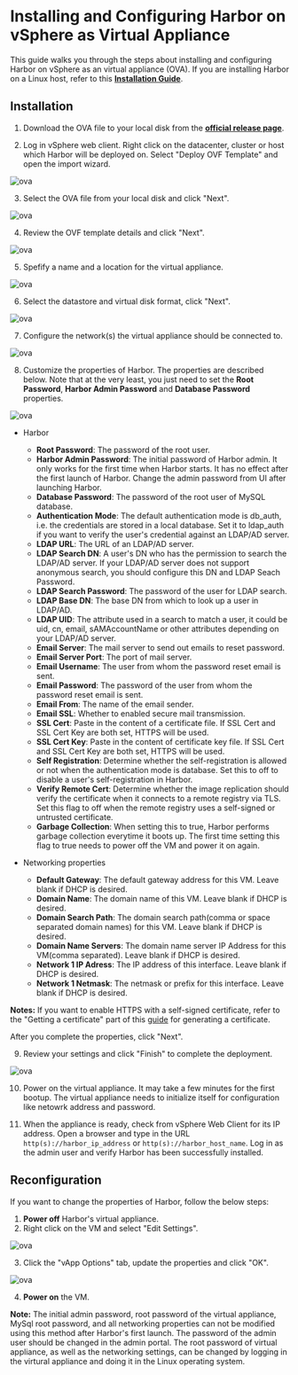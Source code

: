 # Installing and Configuring Harbor on vSphere as Virtual Appliance

This guide walks you through the steps about installing and configuring Harbor on vSphere as an virtual appliance (OVA). If you are installing Harbor on a Linux host, refer to this **[Installation Guide](installation_guide.md)**.

## Installation
1. Download the OVA file to your local disk from the **[official release page](https://github.com/vmware/harbor/releases)**.  

2. Log in vSphere web client. Right click on the datacenter, cluster or host which Harbor will be deployed on. Select "Deploy OVF Template" and open the import wizard.  

 ![ova](img/ova/ova01.png)

3. Select the OVA file from your local disk and click "Next".  

 ![ova](img/ova/ova02.png)

4. Review the OVF template details and click "Next".  

 ![ova](img/ova/ova03.png)

5. Spefify a name and a location for the virtual appliance.  

 ![ova](img/ova/ova04.png)

6. Select the datastore and virtual disk format, click "Next".  

 ![ova](img/ova/ova05.png)

7. Configure the network(s) the virtual appliance should be connected to.  

 ![ova](img/ova/ova06.png)

8. Customize the properties of Harbor. The properties are described below. Note that at the very least, you just need to set the **Root Password**, **Harbor Admin Password** and **Database Password** properties.  

 ![ova](img/ova/ova07.png)

 * Harbor
	* **Root Password**: The password of the root user. 
	* **Harbor Admin Password**: The initial password of Harbor admin. It only works for the first time when Harbor starts. It has no effect after the first launch of Harbor. Change the admin password from UI after launching Harbor. 
	* **Database Password**: The password of the root user of MySQL database. 
	* **Authentication Mode**: The default authentication mode is db_auth, i.e. the credentials are stored in a local database. Set it to ldap_auth if you want to verify the user's credential against an LDAP/AD server.
	* **LDAP URL**: The URL of an LDAP/AD server.
	* **LDAP Search DN**: A user's DN who has the permission to search the LDAP/AD server. If your LDAP/AD server does not support anonymous search, you should configure this DN and LDAP Seach Password.
	* **LDAP Search Password**: The password of the user for LDAP search.
	* **LDAP Base DN**: The base DN from which to look up a user in LDAP/AD.
	* **LDAP UID**: The attribute used in a search to match a user, it could be uid, cn, email, sAMAccountName or other attributes depending on your LDAP/AD server.
	* **Email Server**: The mail server to send out emails to reset password. 
	* **Email Server Port**: The port of mail server.
	* **Email Username**: The user from whom the password reset email is sent.
	* **Email Password**: The password of the user from whom the password reset email is sent.
	* **Email From**: The name of the email sender.
	* **Email SSL**: Whether to enabled secure mail transmission.
	* **SSL Cert**: Paste in the content of a certificate file. If SSL Cert and SSL Cert Key are both set, HTTPS will be used.
	* **SSL Cert Key**: Paste in the content of certificate key file. If SSL Cert and SSL Cert Key are both set, HTTPS will be used.
	* **Self Registration**: Determine whether the self-registration is allowed or not when the authentication mode is database. Set this to off to disable a user's self-registration in Harbor.
	* **Verify Remote Cert**: Determine whether the image replication should verify the certificate when it connects to a remote registry via TLS. Set this flag to off when the remote registry uses a self-signed or untrusted certificate.
	* **Garbage Collection**: When setting this to true, Harbor performs garbage collection everytime it boots up. The first time setting this flag to true needs to power off the VM and power it on again.

 * Networking properties
	* **Default Gateway**: The default gateway address for this VM. Leave blank if DHCP is desired.
	* **Domain Name**: The domain name of this VM. Leave blank if DHCP is desired.
	* **Domain Search Path**: The domain search path(comma or space separated domain names) for this VM. Leave blank if DHCP is desired.
	* **Domain Name Servers**: The domain name server IP Address for this VM(comma separated). Leave blank if DHCP is desired.
	* **Network 1 IP Adress**: The IP address of this interface. Leave blank if DHCP is desired.
	* **Network 1 Netmask**: The netmask or prefix for this interface. Leave blank if DHCP is desired.

 **Notes:** If you want to enable HTTPS with a self-signed certificate, refer to the "Getting a certificate" part of this [guide](https://github.com/vmware/harbor/blob/master/docs/configure_https.md#getting-a-certificate) for generating a certificate.  

 After you complete the properties, click "Next".  

9. Review your settings and click "Finish" to complete the deployment.  

 ![ova](img/ova/ova08.png)

10. Power on the virtual appliance. It may take a few minutes for the first bootup. The virtual appliance needs to initialize itself for configuration like netowrk address and password. 

11. When the appliance is ready, check from vSphere Web Client for its IP address. Open a browser and type in the URL `http(s)://harbor_ip_address` or `http(s)://harbor_host_name`. Log in as the admin user and verify Harbor has been successfully installed. 

## Reconfiguration
If you want to change the properties of Harbor, follow the below steps:  

1. **Power off** Harbor's virtual appliance.  
2. Right click on the VM and select "Edit Settings".  

 ![ova](img/ova/edit_settings.png)

3. Click the "vApp Options" tab, update the properties and  click "OK".  

 ![ova](img/ova/vapp_options.png)

4. **Power on** the VM.  

**Note:** The initial admin password, root password of the virtual appliance, MySql root password, and all networking properties can not be modified using this method after Harbor's first launch. The password of the admin user should be changed in the admin portal. The root password of virtual appliance, as well as the networking settings, can be changed by logging in the virtural appliance and doing it in the Linux operating system.
